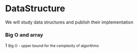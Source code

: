 # DataStructure
We will study data structures and publish their implementation
### Big O and array 
1 <small>Big O - upper bound for the complexity of algorithms</small>


